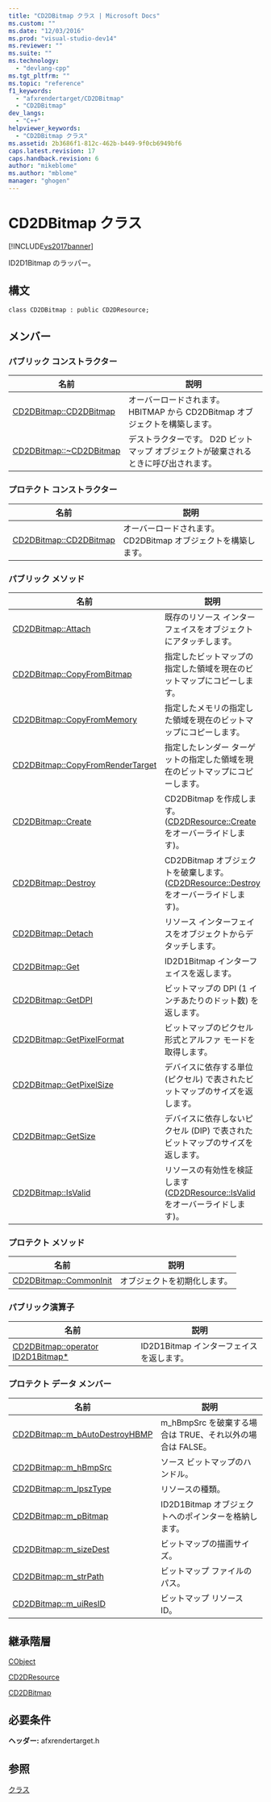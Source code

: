 ```yaml
---
title: "CD2DBitmap クラス | Microsoft Docs"
ms.custom: ""
ms.date: "12/03/2016"
ms.prod: "visual-studio-dev14"
ms.reviewer: ""
ms.suite: ""
ms.technology: 
  - "devlang-cpp"
ms.tgt_pltfrm: ""
ms.topic: "reference"
f1_keywords: 
  - "afxrendertarget/CD2DBitmap"
  - "CD2DBitmap"
dev_langs: 
  - "C++"
helpviewer_keywords: 
  - "CD2DBitmap クラス"
ms.assetid: 2b3686f1-812c-462b-b449-9f0cb6949bf6
caps.latest.revision: 17
caps.handback.revision: 6
author: "mikeblome"
ms.author: "mblome"
manager: "ghogen"
---
```

# CD2DBitmap クラス
[!INCLUDE[vs2017banner](../../assembler/inline/includes/vs2017banner.md)]

ID2D1Bitmap のラッパー。  
  
## 構文  
  
```  
class CD2DBitmap : public CD2DResource;  
```  
  
## メンバー  
  
### パブリック コンストラクター  
  
|名前|説明|  
|--------|--------|  
|[CD2DBitmap::CD2DBitmap](../Topic/CD2DBitmap::CD2DBitmap.md)|オーバーロードされます。  HBITMAP から CD2DBitmap オブジェクトを構築します。|  
|[CD2DBitmap::~CD2DBitmap](../Topic/CD2DBitmap::~CD2DBitmap.md)|デストラクターです。  D2D ビットマップ オブジェクトが破棄されるときに呼び出されます。|  
  
### プロテクト コンストラクター  
  
|名前|説明|  
|--------|--------|  
|[CD2DBitmap::CD2DBitmap](../Topic/CD2DBitmap::CD2DBitmap.md)|オーバーロードされます。  CD2DBitmap オブジェクトを構築します。|  
  
### パブリック メソッド  
  
|名前|説明|  
|--------|--------|  
|[CD2DBitmap::Attach](../Topic/CD2DBitmap::Attach.md)|既存のリソース インターフェイスをオブジェクトにアタッチします。|  
|[CD2DBitmap::CopyFromBitmap](../Topic/CD2DBitmap::CopyFromBitmap.md)|指定したビットマップの指定した領域を現在のビットマップにコピーします。|  
|[CD2DBitmap::CopyFromMemory](../Topic/CD2DBitmap::CopyFromMemory.md)|指定したメモリの指定した領域を現在のビットマップにコピーします。|  
|[CD2DBitmap::CopyFromRenderTarget](../Topic/CD2DBitmap::CopyFromRenderTarget.md)|指定したレンダー ターゲットの指定した領域を現在のビットマップにコピーします。|  
|[CD2DBitmap::Create](../Topic/CD2DBitmap::Create.md)|CD2DBitmap を作成します。  \([CD2DResource::Create](../Topic/CD2DResource::Create.md) をオーバーライドします\)。|  
|[CD2DBitmap::Destroy](../Topic/CD2DBitmap::Destroy.md)|CD2DBitmap オブジェクトを破棄します。  \([CD2DResource::Destroy](../Topic/CD2DResource::Destroy.md) をオーバーライドします\)。|  
|[CD2DBitmap::Detach](../Topic/CD2DBitmap::Detach.md)|リソース インターフェイスをオブジェクトからデタッチします。|  
|[CD2DBitmap::Get](../Topic/CD2DBitmap::Get.md)|ID2D1Bitmap インターフェイスを返します。|  
|[CD2DBitmap::GetDPI](../Topic/CD2DBitmap::GetDPI.md)|ビットマップの DPI \(1 インチあたりのドット数\) を返します。|  
|[CD2DBitmap::GetPixelFormat](../Topic/CD2DBitmap::GetPixelFormat.md)|ビットマップのピクセル形式とアルファ モードを取得します。|  
|[CD2DBitmap::GetPixelSize](../Topic/CD2DBitmap::GetPixelSize.md)|デバイスに依存する単位 \(ピクセル\) で表されたビットマップのサイズを返します。|  
|[CD2DBitmap::GetSize](../Topic/CD2DBitmap::GetSize.md)|デバイスに依存しないピクセル \(DIP\) で表されたビットマップのサイズを返します。|  
|[CD2DBitmap::IsValid](../Topic/CD2DBitmap::IsValid.md)|リソースの有効性を検証します \([CD2DResource::IsValid](../Topic/CD2DResource::IsValid.md) をオーバーライドします\)。|  
  
### プロテクト メソッド  
  
|名前|説明|  
|--------|--------|  
|[CD2DBitmap::CommonInit](../Topic/CD2DBitmap::CommonInit.md)|オブジェクトを初期化します。|  
  
### パブリック演算子  
  
|名前|説明|  
|--------|--------|  
|[CD2DBitmap::operator ID2D1Bitmap\*](../Topic/CD2DBitmap::operator%20ID2D1Bitmap*.md)|ID2D1Bitmap インターフェイスを返します。|  
  
### プロテクト データ メンバー  
  
|名前|説明|  
|--------|--------|  
|[CD2DBitmap::m\_bAutoDestroyHBMP](../Topic/CD2DBitmap::m_bAutoDestroyHBMP.md)|m\_hBmpSrc を破棄する場合は TRUE、それ以外の場合は FALSE。|  
|[CD2DBitmap::m\_hBmpSrc](../Topic/CD2DBitmap::m_hBmpSrc.md)|ソース ビットマップのハンドル。|  
|[CD2DBitmap::m\_lpszType](../Topic/CD2DBitmap::m_lpszType.md)|リソースの種類。|  
|[CD2DBitmap::m\_pBitmap](../Topic/CD2DBitmap::m_pBitmap.md)|ID2D1Bitmap オブジェクトへのポインターを格納します。|  
|[CD2DBitmap::m\_sizeDest](../Topic/CD2DBitmap::m_sizeDest.md)|ビットマップの描画サイズ。|  
|[CD2DBitmap::m\_strPath](../Topic/CD2DBitmap::m_strPath.md)|ビットマップ ファイルのパス。|  
|[CD2DBitmap::m\_uiResID](../Topic/CD2DBitmap::m_uiResID.md)|ビットマップ リソース ID。|  
  
## 継承階層  
 [CObject](../Topic/CObject%20Class.md)  
  
 [CD2DResource](../Topic/CD2DResource%20Class.md)  
  
 [CD2DBitmap](../../mfc/reference/cd2dbitmap-class.md)  
  
## 必要条件  
 **ヘッダー:** afxrendertarget.h  
  
## 参照  
 [クラス](../Topic/MFC%20Classes.md)